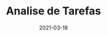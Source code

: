---
title: Analise de Tarefas
excerpt: Apresenta as ações dos usuários
date: 2021-03-18
icon:
  type: fa
  name: fa-tasks
color: orange
sections:
  - /analise/KLM
  - /analise/cmn-goms
  - /analise/CTT
  - /analise/HTA
  - /analise/historicoDeVersao
---